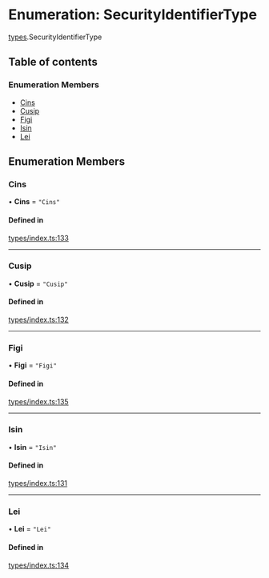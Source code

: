 # Enumeration: SecurityIdentifierType

[types](../wiki/types).SecurityIdentifierType

## Table of contents

### Enumeration Members

- [Cins](../wiki/types.SecurityIdentifierType#cins)
- [Cusip](../wiki/types.SecurityIdentifierType#cusip)
- [Figi](../wiki/types.SecurityIdentifierType#figi)
- [Isin](../wiki/types.SecurityIdentifierType#isin)
- [Lei](../wiki/types.SecurityIdentifierType#lei)

## Enumeration Members

### Cins

• **Cins** = ``"Cins"``

#### Defined in

[types/index.ts:133](https://github.com/PolymeshAssociation/polymesh-sdk/blob/07a4c5b0/src/types/index.ts#L133)

___

### Cusip

• **Cusip** = ``"Cusip"``

#### Defined in

[types/index.ts:132](https://github.com/PolymeshAssociation/polymesh-sdk/blob/07a4c5b0/src/types/index.ts#L132)

___

### Figi

• **Figi** = ``"Figi"``

#### Defined in

[types/index.ts:135](https://github.com/PolymeshAssociation/polymesh-sdk/blob/07a4c5b0/src/types/index.ts#L135)

___

### Isin

• **Isin** = ``"Isin"``

#### Defined in

[types/index.ts:131](https://github.com/PolymeshAssociation/polymesh-sdk/blob/07a4c5b0/src/types/index.ts#L131)

___

### Lei

• **Lei** = ``"Lei"``

#### Defined in

[types/index.ts:134](https://github.com/PolymeshAssociation/polymesh-sdk/blob/07a4c5b0/src/types/index.ts#L134)
